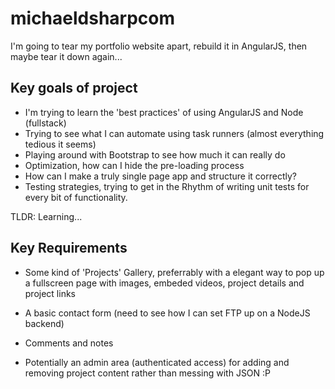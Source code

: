 # michaeldsharpcom
I'm going to tear my portfolio website apart, rebuild it in AngularJS, then maybe tear it down again...

## Key goals of project
- I'm trying to learn the 'best practices' of using AngularJS and Node (fullstack)
- Trying to see what I can automate using task runners (almost everything tedious it seems) 
- Playing around with Bootstrap to see how much it can really do 
- Optimization, how can I hide the pre-loading process 
- How can I make a truly single page app and structure it correctly? 
- Testing strategies, trying to get in the Rhythm of writing unit tests for every bit of functionality.

TLDR: Learning... 

## Key Requirements 

- Some kind of 'Projects' Gallery, preferrably with a elegant way to pop up a fullscreen page with images, embeded videos, project 
details and project links 

- A basic contact form (need to see how I can set FTP up on a NodeJS backend) 

- Comments and notes 

- Potentially an admin area (authenticated access) for adding and removing project content rather than messing with JSON :P
